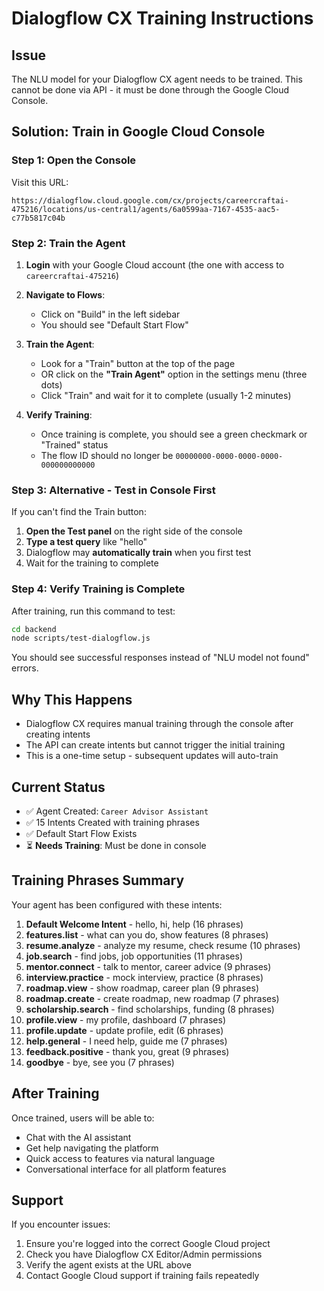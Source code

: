 # Dialogflow CX Training Instructions

## Issue
The NLU model for your Dialogflow CX agent needs to be trained. This cannot be done via API - it must be done through the Google Cloud Console.

## Solution: Train in Google Cloud Console

### Step 1: Open the Console
Visit this URL:
```
https://dialogflow.cloud.google.com/cx/projects/careercraftai-475216/locations/us-central1/agents/6a0599aa-7167-4535-aac5-c77b5817c04b
```

### Step 2: Train the Agent

1. **Login** with your Google Cloud account (the one with access to `careercraftai-475216`)

2. **Navigate to Flows**:
   - Click on "Build" in the left sidebar
   - You should see "Default Start Flow"

3. **Train the Agent**:
   - Look for a "Train" button at the top of the page
   - OR click on the **"Train Agent"** option in the settings menu (three dots)
   - Click "Train" and wait for it to complete (usually 1-2 minutes)

4. **Verify Training**:
   - Once training is complete, you should see a green checkmark or "Trained" status
   - The flow ID should no longer be `00000000-0000-0000-0000-000000000000`

### Step 3: Alternative - Test in Console First

If you can't find the Train button:

1. **Open the Test panel** on the right side of the console
2. **Type a test query** like "hello"
3. Dialogflow may **automatically train** when you first test
4. Wait for the training to complete

### Step 4: Verify Training is Complete

After training, run this command to test:

```bash
cd backend
node scripts/test-dialogflow.js
```

You should see successful responses instead of "NLU model not found" errors.

## Why This Happens

- Dialogflow CX requires manual training through the console after creating intents
- The API can create intents but cannot trigger the initial training
- This is a one-time setup - subsequent updates will auto-train

## Current Status

- ✅ Agent Created: `Career Advisor Assistant`
- ✅ 15 Intents Created with training phrases
- ✅ Default Start Flow Exists
- ⏳ **Needs Training**: Must be done in console

## Training Phrases Summary

Your agent has been configured with these intents:

1. **Default Welcome Intent** - hello, hi, help (16 phrases)
2. **features.list** - what can you do, show features (8 phrases)
3. **resume.analyze** - analyze my resume, check resume (10 phrases)
4. **job.search** - find jobs, job opportunities (11 phrases)
5. **mentor.connect** - talk to mentor, career advice (9 phrases)
6. **interview.practice** - mock interview, practice (8 phrases)
7. **roadmap.view** - show roadmap, career plan (9 phrases)
8. **roadmap.create** - create roadmap, new roadmap (7 phrases)
9. **scholarship.search** - find scholarships, funding (8 phrases)
10. **profile.view** - my profile, dashboard (7 phrases)
11. **profile.update** - update profile, edit (6 phrases)
12. **help.general** - I need help, guide me (7 phrases)
13. **feedback.positive** - thank you, great (9 phrases)
14. **goodbye** - bye, see you (7 phrases)

## After Training

Once trained, users will be able to:
- Chat with the AI assistant
- Get help navigating the platform
- Quick access to features via natural language
- Conversational interface for all platform features

## Support

If you encounter issues:
1. Ensure you're logged into the correct Google Cloud project
2. Check you have Dialogflow CX Editor/Admin permissions
3. Verify the agent exists at the URL above
4. Contact Google Cloud support if training fails repeatedly
